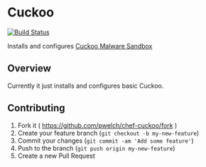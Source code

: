 # Cuckoo
[![Build Status](https://secure.travis-ci.org/pwelch/chef-cuckoo.svg)](http://travis-ci.org/pwelch/chef-cuckoo)

Installs and configures [Cuckoo Malware Sandbox](https://cuckoosandbox.org/)

## Overview

Currently it just installs and configures basic Cuckoo.

## Contributing

1. Fork it ( https://github.com/pwelch/chef-cuckoo/fork )
2. Create your feature branch (`git checkout -b my-new-feature`)
3. Commit your changes (`git commit -am 'Add some feature'`)
4. Push to the branch (`git push origin my-new-feature`)
5. Create a new Pull Request

